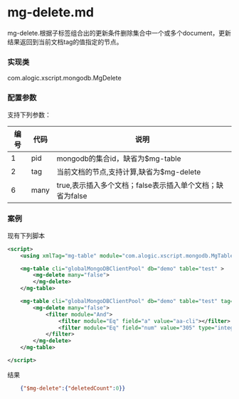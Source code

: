 mg-delete.md
=======

mg-delete.根据子标签<filter/>组合出的更新条件删除集合中一个或多个document，更新结果返回到当前文档tag的值指定的节点。

### 实现类

com.alogic.xscript.mongodb.MgDelete

### 配置参数

支持下列参数：

| 编号 | 代码 | 说明 |
| ---- | ---- | ---- |
| 1 | pid | mongodb的集合id，缺省为$mg-table |
| 2 | tag | 当前文档的节点,支持计算,缺省为$mg-delete |
| 6 | many | true,表示插入多个文档；false表示插入单个文档；缺省为false |



### 案例

现有下列脚本

```xml
<script>
	<using xmlTag="mg-table" module="com.alogic.xscript.mongodb.MgTable" />

	<mg-table cli="globalMongoDBClientPool" db="demo" table="test" >
		<mg-delete many="false">
		</mg-delete>
	</mg-table>

	<mg-table cli="globalMongoDBClientPool" db="demo" table="test" tag="delete2">
		<mg-delete many="false">
			<filter module="And">
				<filter module="Eq" field="a" value="aa-cli"></filter>
				<filter module="Eq" field="num" value="305" type="integer"></filter>
			</filter>
		</mg-delete>
	</mg-table>

</script>
```

结果

```json
	{"$mg-delete":{"deletedCount":0}}
```
